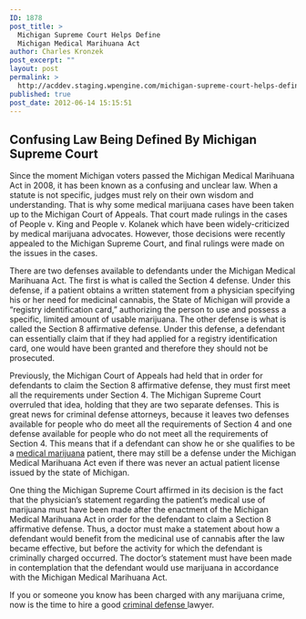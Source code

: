 ```yaml
---
ID: 1878
post_title: >
  Michigan Supreme Court Helps Define
  Michigan Medical Marihuana Act
author: Charles Kronzek
post_excerpt: ""
layout: post
permalink: >
  http://acddev.staging.wpengine.com/michigan-supreme-court-helps-define-michigan-medical-marihuana-act.html
published: true
post_date: 2012-06-14 15:15:51
---
```

<h2>Confusing Law Being Defined By Michigan Supreme Court</h2>
Since the moment Michigan voters passed the Michigan Medical Marihuana Act in 2008, it has been known as a confusing and unclear law. When a statute is not specific, judges must rely on their own wisdom and understanding. That is why some medical marijuana cases have been taken up to the Michigan Court of Appeals. That court made rulings in the cases of People v. King and People v. Kolanek which have been widely-criticized by medical marijuana advocates. However, those decisions were recently appealed to the Michigan Supreme Court, and final rulings were made on the issues in the cases.

There are two defenses available to defendants under the Michigan Medical Marihuana Act. The first is what is called the Section 4 defense. Under this defense, if a patient obtains a written statement from a physician specifying his or her need for medicinal cannabis, the State of Michigan will provide a “registry identification card,” authorizing the person to use and possess a specific, limited amount of usable marijuana. The other defense is what is called the Section 8 affirmative defense. Under this defense, a defendant can essentially claim that if they had applied for a registry identification card, one would have been granted and therefore they should not be prosecuted.

Previously, the Michigan Court of Appeals had held that in order for defendants to claim the Section 8 affirmative defense, they must first meet all the requirements under Section 4. The Michigan Supreme Court overruled that idea, holding that they are two separate defenses. This is great news for criminal defense attorneys, because it leaves two defenses available for people who do meet all the requirements of Section 4 and one defense available for people who do not meet all the requirements of Section 4. This means that if a defendant can show he or she qualifies to be a <a title="Michigan Medical Marijuana Attorneys" href="http://acddev.staging.wpengine.com/medical-marijuana.html">medical marijuana</a> patient, there may still be a defense under the Michigan Medical Marihuana Act even if there was never an actual patient license issued by the state of Michigan.

One thing the Michigan Supreme Court affirmed in its decision is the fact that the physician’s statement regarding the patient’s medical use of marijuana must have been made after the enactment of the Michigan Medical Marihuana Act in order for the defendant to claim a Section 8 affirmative defense. Thus, a doctor must make a statement about how a defendant would benefit from the medicinal use of cannabis after the law became effective, but before the activity for which the defendant is criminally charged occurred. The doctor’s statement must have been made in contemplation that the defendant would use marijuana in accordance with the Michigan Medical Marihuana Act.

If you or someone you know has been charged with any marijuana crime, now is the time to hire a good <a href="http://acddev.staging.wpengine.com/">criminal defense </a>lawyer.